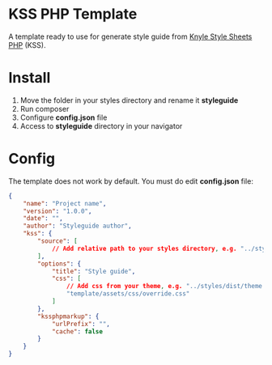# KSS PHP Template

A template ready to use for generate style guide from [Knyle Style Sheets PHP](https://github.com/kss-php/kss-php) (KSS).

# Install

1. Move the folder in your styles directory and rename it **styleguide**
1. Run composer
1. Configure **config.json** file
1. Access to **styleguide** directory in your navigator

# Config

The template does not work by default. You must do edit **config.json** file:

```json
{
    "name": "Project name",
    "version": "1.0.0",
    "date": "",
    "author": "Styleguide author",
    "kss": {
        "source": [
            // Add relative path to your styles directory, e.g. "../styles/modules"
        ],
        "options": {
            "title": "Style guide",
            "css": [
                // Add css from your theme, e.g. "../styles/dist/theme.css"
                "template/assets/css/override.css"
            ]
        },
        "kssphpmarkup": {
            "urlPrefix": "",
            "cache": false
        }
    }
}
```